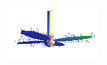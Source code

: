 <div align="center">
<img src="img/fan-1.gif" alt="Fan" align="center">
</div>

<!--<div align="center">
<img src="img/welcome-fire.gif" alt="Welcome" align="center">
</div>

<div align="center">
To My Github Profile
</div>

<h3 align="center">
<!-- <a href="#">Visit my personal homepage -->
<!--<a href="https://saweria.co/nurkholisalek">Visit to support and donaition
<img src="img/website.gif" alt="website" align="center">
</a>
</h3>

<hr>

<div align="center">
<!-- <p>Write something nice in my guest book:</p> -->
<!--<a href="#"><img src="img/guestbook.gif" alt="Guest book" align="center"></a>
</div>

<hr>

<div align="center">
<p>Have a good day!</p>
<div>
<img src="img/smile.gif" alt="Smiley" align="center">
</div>
</div>

<div align="center">
<p></p>
<!-- <img src="count.svg" alt="hit counter" align="center"> -->
<!--</div>

<div align="center">
<img src="img/ie.jpg" alt="Best viewed with Microsoft Internet Explorer" align="center" width="128">
</div>

<!-- - 👋 Hi, I’m @nurkholisalek
- 👀 I’m interested in ...
- 🌱 I’m currently learning ...
- 💞️ I’m looking to collaborate on ...
- 📫 How to reach me ...
- 😄 Pronouns: ...
- ⚡ Fun fact: ... -->

<!---
nurkholisalek/nurkholisalek is a ✨ special ✨ repository because its `README.md` (this file) appears on your GitHub profile.
You can click the Preview link to take a look at your changes.
--->
